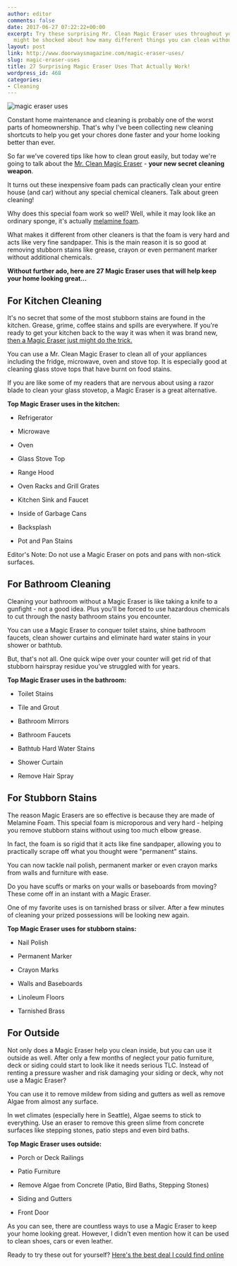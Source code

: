 ```yaml
---
author: editor
comments: false
date: 2017-06-27 07:22:22+00:00
excerpt: Try these surprising Mr. Clean Magic Eraser uses throughout your home. You
  might be shocked about how many different things you can clean without chemicals.
layout: post
link: http://www.doorwaysmagazine.com/magic-eraser-uses/
slug: magic-eraser-uses
title: 27 Surprising Magic Eraser Uses That Actually Work!
wordpress_id: 468
categories:
- Cleaning
---
```


![magic eraser uses](https://www.doorwaysmagazine.com/wp-content/uploads/magic_eraser_uses.jpg)

Constant home maintenance and cleaning is probably one of the worst parts of homeownership. That's why I've been collecting new cleaning shortcuts to help you get your chores done faster and your home looking better than ever. 

So far we've covered tips like how to clean grout easily, but today we're going to talk about the [Mr. Clean Magic Eraser](https://www.amazon.com/dp/B001339ZMW/?tag=doorways-20) - **your new secret cleaning weapon**.

It turns out these inexpensive foam pads can practically clean your entire house (and car) without any special chemical cleaners. Talk about green cleaning!

Why does this special foam work so well? Well, while it may look like an ordinary sponge, it's actually [melamine foam](http://en.wikipedia.org/wiki/Melamine_foam). 

What makes it different from other cleaners is that the foam is very hard and acts like very fine sandpaper. This is the main reason it is so good at removing stubborn stains like grease, crayon or even permanent marker without additional chemicals.

**Without further ado, here are 27 Magic Eraser uses that will help keep your home looking great...**



## For Kitchen Cleaning



It's no secret that some of the most stubborn stains are found in the kitchen. Grease, grime, coffee stains and spills are everywhere. If you're ready to get your kitchen back to the way it was when it was brand new, [then a Magic Eraser just might do the trick.](https://www.amazon.com/dp/B001339ZMW/?tag=doorways-20)

You can use a Mr. Clean Magic Eraser to clean all of your appliances including the fridge, microwave, oven and stove top. It is especially good at cleaning glass stove tops that have burnt on food stains. 

If you are like some of my readers that are nervous about using a razor blade to clean your glass stovetop, a Magic Eraser is a great alternative.

**Top Magic Eraser uses in the kitchen:**




  * Refrigerator


  * Microwave


  * Oven


  * Glass Stove Top


  * Range Hood


  * Oven Racks and Grill Grates


  * Kitchen Sink and Faucet


  * Inside of Garbage Cans


  * Backsplash


  * Pot and Pan Stains



Editor's Note: Do not use a Magic Eraser on pots and pans with non-stick surfaces.



## For Bathroom Cleaning



Cleaning your bathroom without a Magic Eraser is like taking a knife to a gunfight - not a good idea. Plus you'll be forced to use hazardous chemicals to cut through the nasty bathroom stains you encounter.

You can use a Magic Eraser to conquer toilet stains, shine bathroom faucets, clean shower curtains and eliminate hard water stains in your shower or bathtub. 

But, that's not all. One quick wipe over your counter will get rid of that stubborn hairspray residue you've struggled with for years.

**Top Magic Eraser uses in the bathroom:**




  * Toilet Stains


  * Tile and Grout


  * Bathroom Mirrors


  * Bathroom Faucets


  * Bathtub Hard Water Stains


  * Shower Curtain


  * Remove Hair Spray





## For Stubborn Stains



The reason Magic Erasers are so effective is because they are made of Melamine Foam. This special foam is microporous and very hard - helping you remove stubborn stains without using too much elbow grease.

In fact, the foam is so rigid that it acts like fine sandpaper, allowing you to practically scrape off what you thought were "permanent" stains.

You can now tackle nail polish, permanent marker or even crayon marks from walls and furniture with ease.

Do you have scuffs or marks on your walls or baseboards from moving? These come off in an instant with a Magic Eraser.

One of my favorite uses is on tarnished brass or silver. After a few minutes of cleaning your prized possessions will be looking new again.

**Top Magic Eraser uses for stubborn stains:**




  * Nail Polish


  * Permanent Marker


  * Crayon Marks


  * Walls and Baseboards


  * Linoleum Floors


  * Tarnished Brass





## For Outside



Not only does a Magic Eraser help you clean inside, but you can use it outside as well. After only a few months of neglect your patio furniture, deck or siding could start to look like it needs serious TLC. Instead of renting a pressure washer and risk damaging your siding or deck, why not use a Magic Eraser?

You can use it to remove mildew from siding and gutters as well as remove Algae from almost any surface. 

In wet climates (especially here in Seattle), Algae seems to stick to everything. Use an eraser to remove this green slime from concrete surfaces like stepping stones, patio steps and even bird baths.

**Top Magic Eraser uses outside:**




  * Porch or Deck Railings


  * Patio Furniture


  * Remove Algae from Concrete (Patio, Bird Baths, Stepping Stones)


  * Siding and Gutters


  * Front Door



As you can see, there are countless ways to use a Magic Eraser to keep your home looking great. However, I didn't even mention how it can be used to clean shoes, cars or even leather.

Ready to try these out for yourself? [Here's the best deal I could find online](https://www.amazon.com/dp/B001339ZMW/?tag=doorways-20)


